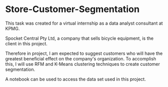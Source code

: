# Store-Customer-Segmentation

This task was created for a virtual internship as a data analyst consultant at KPMG.

Spocket Central Pty Ltd, a company that sells bicycle equipment, is the client in this project.

Therefore in project, I am expected to suggest customers who will have the greatest beneficial effect on the company's organization.
To accomplish this, I will use RFM and K-Means clustering techniques to create customer segmentation.


A notebook can be used to access the data set used in this project. 
